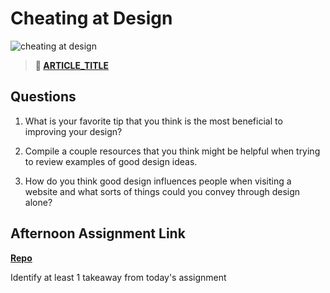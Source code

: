 # Cheating at Design

![cheating at design](https://bcw.blob.core.windows.net/public/img/courses/5247609446691139)

> **📖 [ARTICLE_TITLE](https://codeworksacademy.com/fs-student-guide/resources/wk1/REPLACE_ME/)**

## Questions

1. What is your favorite tip that you think is the most beneficial to improving your design?

2. Compile a couple resources that you think might be helpful when trying to review examples of good design ideas.

3. How do you think good design influences people when visiting a website and what sorts of things could you convey through design alone?

## Afternoon Assignment Link

**[Repo](https://github.com/{{ghname}}/<ASSIGNMENT_REPO>)**

Identify at least 1 takeaway from today's assignment
